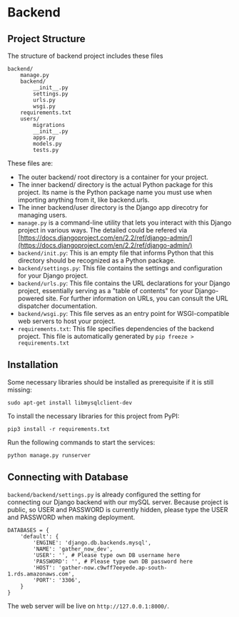 # Backend

## Project Structure

The structure of backend project includes these files 

```
backend/
    manage.py
    backend/
        __init__.py
        settings.py
        urls.py
        wsgi.py
    requirements.txt
    users/
        migrations
        __init__.py
        apps.py
        models.py
        tests.py
```

These files are:
- The outer backend/ root directory is a container for your project. 
- The inner backend/ directory is the actual Python package for this project. Its name is the Python package name you must use when importing anything from it, like backend.urls.
- The inner backend/user directory is the Django app direcotry for managing users.
- `manage.py` is a command-line utility that lets you interact with this Django project in various ways. The detailed could be refered via [https://docs.djangoproject.com/en/2.2/ref/django-admin/](https://docs.djangoproject.com/en/2.2/ref/django-admin/)
- `backend/init.py`: This is an empty file that informs Python that this directory should be recognized as a Python package.
- `backend/settings.py`: This file contains the settings and configuration for your Django project. 
- `backend/urls.py`: This file contains the URL declarations for your Django project, essentially serving as a "table of contents" for your Django-powered site. For further information on URLs, you can consult the URL dispatcher documentation.
- `backend/wsgi.py`: This file serves as an entry point for WSGI-compatible web servers to host your project.
- `requirements.txt`: This file specifies dependencies of the backend project. This file is automatically generated by `pip freeze > requirements.txt` 


## Installation 
Some necessary libraries should be installed as prerequisite if it is still missing:
```
sudo apt-get install libmysqlclient-dev
```

To install the necessary libraries for this project from PyPI:
```
pip3 install -r requirements.txt 
```

Run the following commands to start the services:
```
python manage.py runserver 
```

## Connecting with Database
`backend/backend/settings.py` is already configured the setting for connecting our Django backend with our mySQL server. Because project is public, so USER and PASSWORD is currently hidden, please type the USER and PASSWORD when making deployment.

```
DATABASES = {
    'default': {
        'ENGINE': 'django.db.backends.mysql',
        'NAME': 'gather_now_dev',
        'USER': '', # Please type own DB username here
        'PASSWORD': '', # Please type own DB password here
        'HOST': 'gather-now.c9wff7eeyede.ap-south-1.rds.amazonaws.com',
        'PORT': '3306',
    }
}
```

The web server will be live on `http://127.0.0.1:8000/`.
